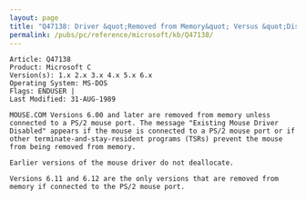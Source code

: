 ```yaml
---
layout: page
title: "Q47138: Driver &quot;Removed from Memory&quot; Versus &quot;Disabled&quot;"
permalink: /pubs/pc/reference/microsoft/kb/Q47138/
---
```


	Article: Q47138
	Product: Microsoft C
	Version(s): 1.x 2.x 3.x 4.x 5.x 6.x
	Operating System: MS-DOS
	Flags: ENDUSER |
	Last Modified: 31-AUG-1989
	
	MOUSE.COM Versions 6.00 and later are removed from memory unless
	connected to a PS/2 mouse port. The message "Existing Mouse Driver
	Disabled" appears if the mouse is connected to a PS/2 mouse port or if
	other terminate-and-stay-resident programs (TSRs) prevent the mouse
	from being removed from memory.
	
	Earlier versions of the mouse driver do not deallocate.
	
	Versions 6.11 and 6.12 are the only versions that are removed from
	memory if connected to the PS/2 mouse port.
